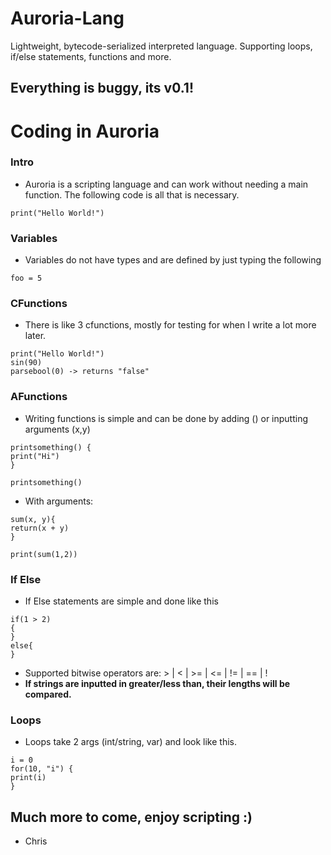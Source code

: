 # Auroria-Lang
Lightweight, bytecode-serialized interpreted language. Supporting loops, if/else statements, functions and more.

## Everything is buggy, its v0.1!

# Coding in Auroria

### Intro
* Auroria is a scripting language and can work without needing a main function. The
  following code is all that is necessary.

```
print("Hello World!")
```
### Variables
* Variables do not have types and are defined by just typing the following
```
foo = 5
```

### CFunctions
* There is like 3 cfunctions, mostly for testing for when I write a lot more later.
```
print("Hello World!")
sin(90)
parsebool(0) -> returns "false"
```

### AFunctions
* Writing functions is simple and can be done by adding () or inputting arguments (x,y)
```
printsomething() {
print("Hi")
}

printsomething()
```
* With arguments:
```
sum(x, y){
return(x + y)
}

print(sum(1,2))
```

### If Else
* If Else statements are simple and done like this
```
if(1 > 2)
{
}
else{
}
```
* Supported bitwise operators are: > | < | >= | <= | != | == | !
* **If strings are inputted in greater/less than, their lengths will be compared.**

### Loops
* Loops take 2 args (int/string, var) and look like this.
```
i = 0
for(10, "i") {
print(i)
}
```

## Much more to come, enjoy scripting :)
- Chris
